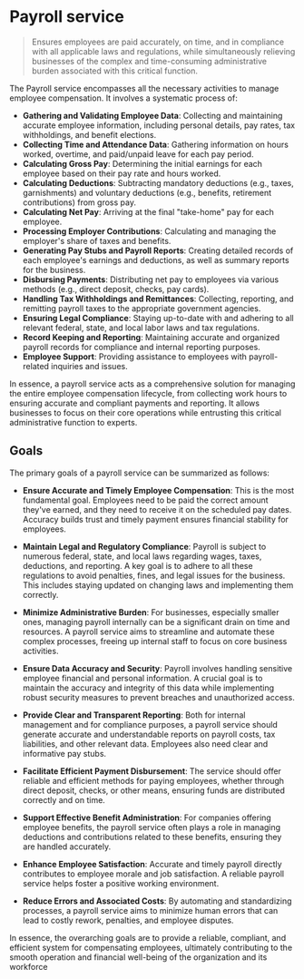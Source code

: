 # Payroll service

> Ensures employees are paid accurately, on time, and in compliance with all applicable laws and regulations, while simultaneously relieving businesses of the complex and time-consuming administrative burden associated with this critical function.

The Payroll service encompasses all the necessary activities to manage employee compensation. It involves a systematic process of:

* **Gathering and Validating Employee Data**: Collecting and maintaining accurate employee information, including personal details, pay rates, tax withholdings, and benefit elections.
* **Collecting Time and Attendance Data**: Gathering information on hours worked, overtime, and paid/unpaid leave for each pay period.
* **Calculating Gross Pay**: Determining the initial earnings for each employee based on their pay rate and hours worked.  
* **Calculating Deductions**: Subtracting mandatory deductions (e.g., taxes, garnishments) and voluntary deductions (e.g., benefits, retirement contributions) from gross pay.  
* **Calculating Net Pay**: Arriving at the final "take-home" pay for each employee.  
* **Processing Employer Contributions**: Calculating and managing the employer's share of taxes and benefits.
* **Generating Pay Stubs and Payroll Reports**: Creating detailed records of each employee's earnings and deductions, as well as summary reports for the business.  
* **Disbursing Payments**: Distributing net pay to employees via various methods (e.g., direct deposit, checks, pay cards).  
* **Handling Tax Withholdings and Remittances**: Collecting, reporting, and remitting payroll taxes to the appropriate government agencies.  
* **Ensuring Legal Compliance**: Staying up-to-date with and adhering to all relevant federal, state, and local labor laws and tax regulations.  
* **Record Keeping and Reporting**: Maintaining accurate and organized payroll records for compliance and internal reporting purposes.  
* **Employee Support**: Providing assistance to employees with payroll-related inquiries and issues.

In essence, a payroll service acts as a comprehensive solution for managing the entire employee compensation lifecycle, from collecting work hours to ensuring accurate and compliant payments and reporting. It allows businesses to focus on their core operations while entrusting this critical administrative function to experts.

## Goals

The primary goals of a payroll service can be summarized as follows:

* **Ensure Accurate and Timely Employee Compensation**: This is the most fundamental goal. Employees need to be paid the correct amount they've earned, and they need to receive it on the scheduled pay dates. Accuracy builds trust and timely payment ensures financial stability for employees.

* **Maintain Legal and Regulatory Compliance**: Payroll is subject to numerous federal, state, and local laws regarding wages, taxes, deductions, and reporting. A key goal is to adhere to all these regulations to avoid penalties, fines, and legal issues for the business. This includes staying updated on changing laws and implementing them correctly.

* **Minimize Administrative Burden**: For businesses, especially smaller ones, managing payroll internally can be a significant drain on time and resources. A payroll service aims to streamline and automate these complex processes, freeing up internal staff to focus on core business activities.

* **Ensure Data Accuracy and Security**: Payroll involves handling sensitive employee financial and personal information. A crucial goal is to maintain the accuracy and integrity of this data while implementing robust security measures to prevent breaches and unauthorized access.

* **Provide Clear and Transparent Reporting**: Both for internal management and for compliance purposes, a payroll service should generate accurate and understandable reports on payroll costs, tax liabilities, and other relevant data. Employees also need clear and informative pay stubs.

* **Facilitate Efficient Payment Disbursement**: The service should offer reliable and efficient methods for paying employees, whether through direct deposit, checks, or other means, ensuring funds are distributed correctly and on time.

* **Support Effective Benefit Administration**: For companies offering employee benefits, the payroll service often plays a role in managing deductions and contributions related to these benefits, ensuring they are handled accurately.

* **Enhance Employee Satisfaction**: Accurate and timely payroll directly contributes to employee morale and job satisfaction. A reliable payroll service helps foster a positive working environment.

* **Reduce Errors and Associated Costs**: By automating and standardizing processes, a payroll service aims to minimize human errors that can lead to costly rework, penalties, and employee disputes.

In essence, the overarching goals are to provide a reliable, compliant, and efficient system for compensating employees, ultimately contributing to the smooth operation and financial well-being of the organization and its workforce